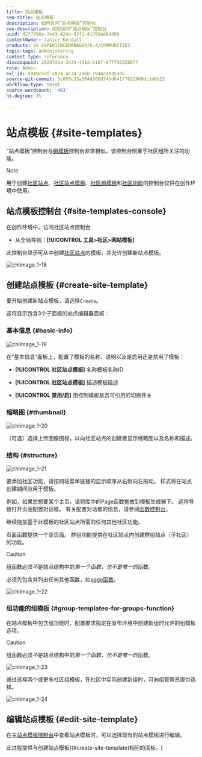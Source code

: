 ```yaml
---
title: 站点模板
seo-title: 站点模板
description: 如何访问“站点模板”控制台
seo-description: 如何访问“站点模板”控制台
uuid: d2f7556e-7e43-424e-82f1-41790aeb2d98
contentOwner: Janice Kendall
products: SG_EXPERIENCEMANAGER/6.4/COMMUNITIES
topic-tags: administering
content-type: reference
discoiquuid: 202d7dba-2b34-431d-b10f-87775632807f
role: Admin
exl-id: 5049c5df-c874-4c34-a96b-7944cd0353d5
source-git-commit: 3c050c33a384d586d74bd641f7622989dc1d6b22
workflow-type: tm+mt
source-wordcount: '463'
ht-degree: 3%

---
```


# 站点模板 {#site-templates}

“站点模板”控制台与[组模板](tools-groups.md)控制台非常相似，该控制台侧重于社区组所关注的功能。

>[!NOTE]
>
>用于创建[社区站点](sites-console.md)、[社区站点模板](sites.md)、[社区组模板](tools-groups.md)和[社区功能](functions.md)的控制台仅供在创作环境中使用。

## 站点模板控制台 {#site-templates-console}

在创作环境中，访问社区站点控制台

* 从全局导航：**[!UICONTROL 工具>社区>网站模板]**

此控制台显示可从中创建[社区站点](sites-console.md)的模板，并允许创建新站点模板。

![chlimage_1-18](assets/chlimage_1-18.png)

## 创建站点模板 {#create-site-template}

要开始创建新站点模板，请选择`Create`。

这将显示包含3个子面板的站点编辑器面板：

### 基本信息 {#basic-info}

![chlimage_1-19](assets/chlimage_1-19.png)

在“基本信息”面板上，配置了模板的名称、说明以及是启用还是禁用了模板：

* **[!UICONTROL 社区站点模板]**
名称模板名称ID

* **[!UICONTROL 社区站点模板]**
描述模板描述

* **[!UICONTROL 禁用/启]**
用控制模板是否可引用的切换开关

### 缩略图 {#thumbnail}

![chlimage_1-20](assets/chlimage_1-20.png)

（可选）选择上传图像图标，以向社区站点的创建者显示缩略图以及名称和描述。

### 结构 {#structure}

![chlimage_1-21](assets/chlimage_1-21.png)

要添加社区功能，请按网站菜单链接的显示顺序从右侧向左拖动。 样式将在站点创建期间应用于模板。

例如，如果您想要某个主页，请将库中的Page函数拖放到模板生成器下。 这将导致打开页面配置对话框。 有关配置对话框的信息，请参阅[函数控制台](functions.md)。

继续拖放基于此模板的社区站点所需的任何其他社区功能。

页面函数提供一个空页面。 群组功能提供在社区站点内创建群组站点（子社区）的功能。

>[!CAUTION]
>
>组函数必须&#x200B;*不*&#x200B;是站点结构中的&#x200B;*第一个函数，也不是唯一的*&#x200B;函数。
>
>必须先包含并列出任何其他函数，如[page函数](functions.md#page-function)。

![chlimage_1-22](assets/chlimage_1-22.png)

### 组功能的组模板 {#group-templates-for-groups-function}

在站点模板中包含组功能时，配置要求指定在发布环境中创建新组时允许的组模板选项。

>[!CAUTION]
>
>组函数必须&#x200B;*不*&#x200B;是站点结构中的&#x200B;*第一个函数，也不是唯一的*&#x200B;函数。

![chlimage_1-23](assets/chlimage_1-23.png)

通过选择两个或更多社区组模板，在社区中实际创建新组时，可向组管理员提供选择。

![chlimage_1-24](assets/chlimage_1-24.png)

## 编辑站点模板 {#edit-site-template}

在主[站点模板控制台](#site-templates-console)中查看站点模板时，可以选择现有的站点模板进行编辑。

此过程提供与创建站点模板](#create-site-template)相同的面板。[
